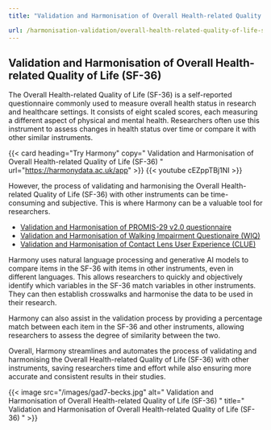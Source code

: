 ```yaml
---
title: "Validation and Harmonisation of Overall Health-related Quality of Life (SF-36)"

url: /harmonisation-validation/overall-health-related-quality-of-life-sf-36
---
```


## Validation and Harmonisation of Overall Health-related Quality of Life (SF-36)

The Overall Health-related Quality of Life (SF-36) is a self-reported questionnaire commonly used to measure overall health status in research and healthcare settings. It consists of eight scaled scores, each measuring a different aspect of physical and mental health. Researchers often use this instrument to assess changes in health status over time or compare it with other similar instruments.

{{< card heading="Try Harmony" copy=" Validation and Harmonisation of Overall Health-related Quality of Life (SF-36) " url="https://harmonydata.ac.uk/app" >}}
{{< youtube cEZppTBj1NI >}}

However, the process of validating and harmonising the Overall Health-related Quality of Life (SF-36) with other instruments can be time-consuming and subjective. This is where Harmony can be a valuable tool for researchers.

* [Validation and Harmonisation of PROMIS-29 v2.0 questionnaire](/harmonisation-validation/promis-29-v2-0-questionnaire)
* [Validation and Harmonisation of Walking Impairment Questionaire (WIQ)](/harmonisation-validation/walking-impairment-questionaire-wiq)
* [Validation and Harmonisation of Contact Lens User Experience (CLUE)](/harmonisation-validation/contact-lens-user-experience-clue)

Harmony uses natural language processing and generative AI models to compare items in the SF-36 with items in other instruments, even in different languages. This allows researchers to quickly and objectively identify which variables in the SF-36 match variables in other instruments. They can then establish crosswalks and harmonise the data to be used in their research.

Harmony can also assist in the validation process by providing a percentage match between each item in the SF-36 and other instruments, allowing researchers to assess the degree of similarity between the two.

Overall, Harmony streamlines and automates the process of validating and harmonising the Overall Health-related Quality of Life (SF-36) with other instruments, saving researchers time and effort while also ensuring more accurate and consistent results in their studies. 


{{< image src="/images/gad7-becks.jpg" alt=" Validation and Harmonisation of Overall Health-related Quality of Life (SF-36) " title=" Validation and Harmonisation of Overall Health-related Quality of Life (SF-36) " >}}







